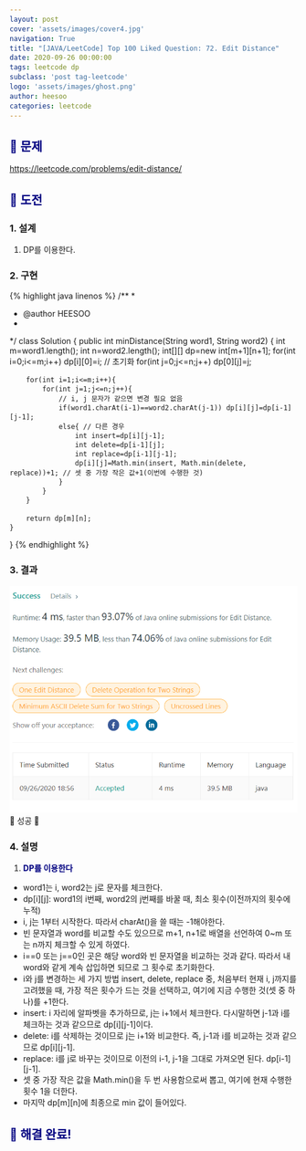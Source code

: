 ```yaml
---
layout: post
cover: 'assets/images/cover4.jpg'
navigation: True
title: "[JAVA/LeetCode] Top 100 Liked Question: 72. Edit Distance"
date: 2020-09-26 00:00:00
tags: leetcode dp
subclass: 'post tag-leetcode'
logo: 'assets/images/ghost.png'
author: heesoo
categories: leetcode
---
```

## <span style="color:navy">👀 문제</span>
<https://leetcode.com/problems/edit-distance/>

## <span style="color:navy">👊 도전</span>

### 1. 설계
1. DP를 이용한다.

### 2. 구현 
{% highlight java linenos %}
/**
 *
 * @author HEESOO
 *
 */
class Solution {
    public int minDistance(String word1, String word2) {
        int m=word1.length();
        int n=word2.length();
        int[][] dp=new int[m+1][n+1];
        for(int i=0;i<=m;i++) dp[i][0]=i; // 초기화
        for(int j=0;j<=n;j++) dp[0][j]=j;
        
        for(int i=1;i<=m;i++){
            for(int j=1;j<=n;j++){
                // i, j 문자가 같으면 변경 필요 없음
                if(word1.charAt(i-1)==word2.charAt(j-1)) dp[i][j]=dp[i-1][j-1];
                else{ // 다른 경우
                    int insert=dp[i][j-1];
                    int delete=dp[i-1][j];
                    int replace=dp[i-1][j-1];
                    dp[i][j]=Math.min(insert, Math.min(delete, replace))+1; // 셋 중 가장 작은 값+1(이번에 수행한 것)  
                }
            }
        }
        
        return dp[m][n];
    }
}
{% endhighlight %}

### 3. 결과
![실행결과](./assets/images/200926_4.PNG)
🤟 성공 🤟   

### 4. 설명
1. **<span style="color:navy">DP를 이용한다</span>**
- word1는 i, word2는 j로 문자를 체크한다.
- dp[i][j]: word1의 i번째, word2의 j번째를 바꿀 때, 최소 횟수(이전까지의 횟수에 누적)
- i, j는 1부터 시작한다. 따라서 charAt()을 쓸 때는 -1해야한다.
- 빈 문자열과 word를 비교할 수도 있으므로 m+1, n+1로 배열을 선언하여 0~m 또는 n까지 체크할 수 있게 하였다.
- i==0 또는 j==0인 곳은 해당 word와 빈 문자열을 비교하는 것과 같다. 따라서 내 word와 같게 계속 삽입하면 되므로 그 횟수로 초기화한다. 
- i와 j를 변경하는 세 가지 방법 insert, delete, replace 중, 처음부터 현재 i, j까지를 고려했을 때, 가장 적은 횟수가 드는 것을 선택하고, 여기에 지금 수행한 것(셋 중 하나)를 +1한다.
- insert: i 자리에 알파벳을 추가하므로, j는 i+1에서 체크한다. 다시말하면 j-1과 i를 체크하는 것과 같으므로 dp[i][j-1]이다.
- delete: i를 삭제하는 것이므로 j는 i+1와 비교한다. 즉, j-1과 i를 비교하는 것과 같으므로 dp[i][j-1].
- replace: i를 j로 바꾸는 것이므로 이전의 i-1, j-1을 그대로 가져오면 된다. dp[i-1][j-1].
- 셋 중 가장 작은 값을 Math.min()을 두 번 사용함으로써 뽑고, 여기에 현재 수행한 횟수 1을 더한다.
- 마지막 dp[m][n]에 최종으로 min 값이 들어있다.
  
## <span style="color:navy">👏 해결 완료!</span>
